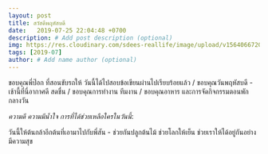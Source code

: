 ```yaml
---
layout: post
title: สวัสดีพฤหัสบดี
date:   2019-07-25 22:04:48 +0700
description: # Add post description (optional)
img: https://res.cloudinary.com/sdees-reallife/image/upload/v1564066720/585724094.228404.jpg # Add image post (optional)
tags: [2019-07]
author: # Add name author (optional)
---
```

ขอบคุณพี่ป๊อก ที่สอนขับรถให้ วันนี้ได้ไปสอบข้อเขียนผ่านไปเรียบร้อยแล้ว / ขอบคุณวันพฤหัสบดี - เช้านี้ที่นี่อากาศดี สดชื่น / ขอบคุณการทำงาน ทีมงาน / ขอบคุณอาหาร และการจัดกิจกรรมตอนพักกลางวัน

<i class="fa fa-child" style="color:plum"></i>

*ความดี ความมีน้ำใจ การที่ได้ช่วยเหลือใครในวันนี้*:

วันนี้ให้ต้นกล้าอีกต้นที่เอามาไปกับพี่สัน - ช่วยกันปลูกต้นไม้ ช่วยโลกให้เย็น ช่วยเราให้ได้อยู่กันอย่างมีความสุข
